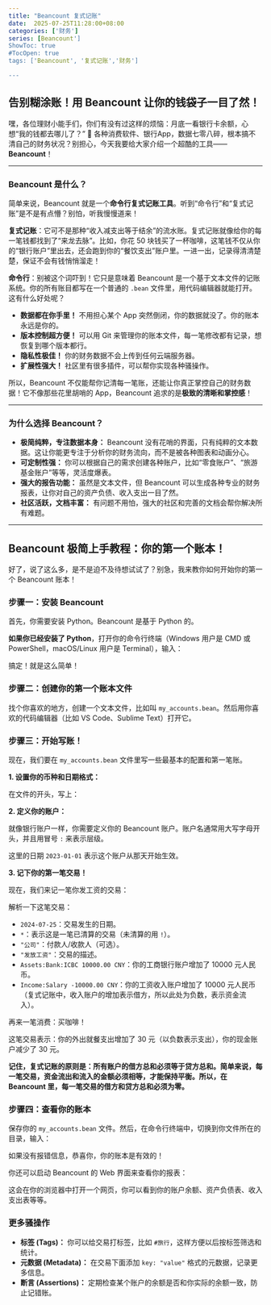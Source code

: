 ```yaml
---
title: "Beancount 复式记账"
date:  2025-07-25T11:28:00+08:00
categories: ['财务']
series: [Beancount']
ShowToc: true
#TocOpen: true
tags: ['Beancount', '复式记账','财务']

---
```


## 告别糊涂账！用 Beancount 让你的钱袋子一目了然！

嘿，各位理财小能手们，你们有没有过这样的烦恼：月底一看银行卡余额，心想“我的钱都去哪儿了？” 😤 各种消费软件、银行App，数据七零八碎，根本搞不清自己的财务状况？别担心，今天我要给大家介绍一个超酷的工具——**Beancount**！

---

### Beancount 是什么？

简单来说，Beancount 就是一个**命令行复式记账工具**。听到“命令行”和“复式记账”是不是有点懵？别怕，听我慢慢道来！

**复式记账**：它可不是那种“收入减支出等于结余”的流水账。复式记账就像给你的每一笔钱都找到了“来龙去脉”。比如，你花 50 块钱买了一杯咖啡，这笔钱不仅从你的“银行账户”里出去，还会跑到你的“餐饮支出”账户里。一进一出，记录得清清楚楚，保证不会有钱悄悄溜走！

**命令行**：别被这个词吓到！它只是意味着 Beancount 是一个基于文本文件的记账系统。你的所有账目都写在一个普通的 `.bean` 文件里，用代码编辑器就能打开。这有什么好处呢？

- **数据都在你手里！**  不用担心某个 App 突然倒闭，你的数据就没了。你的账本永远是你的。
- **版本控制超方便！**  可以用 Git 来管理你的账本文件，每一笔修改都有记录，想恢复到哪个版本都行。
- **隐私性极佳！**  你的财务数据不会上传到任何云端服务器。
- **扩展性强大！**  社区里有很多插件，可以帮你实现各种骚操作。

所以，Beancount 不仅能帮你记清每一笔账，还能让你真正掌控自己的财务数据！它不像那些花里胡哨的 App，Beancount 追求的是**极致的清晰和掌控感**！

---

### 为什么选择 Beancount？

- **极简纯粹，专注数据本身：**  Beancount 没有花哨的界面，只有纯粹的文本数据。这让你能更专注于分析你的财务流向，而不是被各种图表和动画分心。
- **可定制性强：**  你可以根据自己的需求创建各种账户，比如“零食账户”、“旅游基金账户”等等，灵活度爆表。
- **强大的报告功能：**  虽然是文本文件，但 Beancount 可以生成各种专业的财务报表，让你对自己的资产负债、收入支出一目了然。
- **社区活跃，文档丰富：**  有问题不用怕，强大的社区和完善的文档会帮你解决所有难题。

---

## Beancount 极简上手教程：你的第一个账本！

好了，说了这么多，是不是迫不及待想试试了？别急，我来教你如何开始你的第一个 Beancount 账本！

### 步骤一：安装 Beancount

首先，你需要安装 Python。Beancount 是基于 Python 的。

**如果你已经安装了 Python**，打开你的命令行终端（Windows 用户是 CMD 或 PowerShell，macOS/Linux 用户是 Terminal），输入：

搞定！就是这么简单！

### 步骤二：创建你的第一个账本文件

找个你喜欢的地方，创建一个文本文件，比如叫 `my_accounts.bean`。然后用你喜欢的代码编辑器（比如 VS Code、Sublime Text）打开它。

### 步骤三：开始写账！

现在，我们要在 `my_accounts.bean` 文件里写一些最基本的配置和第一笔账。

**1. 设置你的币种和日期格式：**

在文件的开头，写上：

**2. 定义你的账户：**

就像银行账户一样，你需要定义你的 Beancount 账户。账户名通常用大写字母开头，并且用冒号 `:` 来表示层级。

这里的日期 `2023-01-01` 表示这个账户从那天开始生效。

**3. 记下你的第一笔交易！**

现在，我们来记一笔你发工资的交易：

解析一下这笔交易：

- `2024-07-25`：交易发生的日期。
- `*`：表示这是一笔已清算的交易（未清算的用 `!`）。
- `"公司"`：付款人/收款人（可选）。
- `"发放工资"`：交易的描述。
- `Assets:Bank:ICBC 10000.00 CNY`：你的工商银行账户增加了 10000 元人民币。
- `Income:Salary -10000.00 CNY`：你的工资收入账户增加了 10000 元人民币（复式记账中，收入账户的增加表示借方，所以此处为负数，表示资金流入）。

再来一笔消费：买咖啡！

这笔交易表示：你的外出就餐支出增加了 30 元（以负数表示支出），你的现金账户减少了 30 元。

**记住，复式记账的原则是：所有账户的借方总和必须等于贷方总和。简单来说，每一笔交易，资金流出和流入的金额必须相等，才能保持平衡。所以，在 Beancount 里，每一笔交易的借方和贷方总和必须为零。**

### 步骤四：查看你的账本

保存你的 `my_accounts.bean` 文件。然后，在命令行终端中，切换到你文件所在的目录，输入：

如果没有报错信息，恭喜你，你的账本是有效的！

你还可以启动 Beancount 的 Web 界面来查看你的报表：

这会在你的浏览器中打开一个网页，你可以看到你的账户余额、资产负债表、收入支出表等等。

### 更多骚操作

- **标签 (Tags)：**  你可以给交易打标签，比如 `#旅行`，这样方便以后按标签筛选和统计。
- **元数据 (Metadata)：**  在交易下面添加 `key: "value"` 格式的元数据，记录更多信息。
- **断言 (Assertions)：**  定期检查某个账户的余额是否和你实际的余额一致，防止记错账。